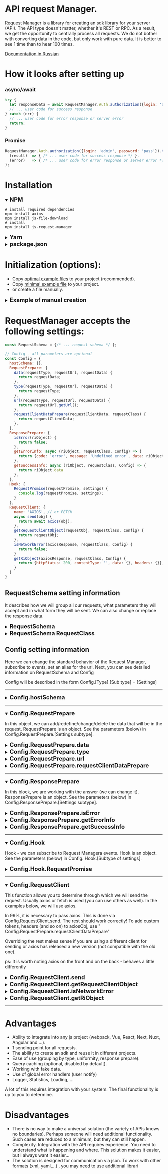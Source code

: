 # API request Manager.

Request Manager is a library for creating an sdk library for your server (API).
The API type doesn't matter, whether it's REST or RPC.
As a result, we get the opportunity to centrally process all requests.
We do not bother with converting data in the code, but only work with pure data.
It is better to see 1 time than to hear 100 times.

[Documentation in Russian](readme.ru.md)

# How it looks after setting up
### async/await
```js
try {
  let responseData = await RequestManager.Auth.authorization({login: 'admin', password: 'pass'})
  // ... user code for success response
} catch (err) {
  // ... user code for error response or server error
  return;
}
```
### Promise
```js
RequestManager.Auth.authorization({login: 'admin', password: 'pass'}).then(
  (result)  => { /* ... user code for success response */ },
  (error)   => { /* ... user code for error response or server error */ }
);
```

# Installation

<details open>
<summary><b style="font-size: 1.3em;">NPM</b></summary>

```shell
# install required dependencies
npm install axios
npm install js-file-download
# install
npm install js-request-manager
```
</details>

<details>
<summary><b style="font-size: 1.3em;">Yarn</b></summary>

```shell
# install required dependencies
yarn add @axios
yarn add @js-file-download
# install
yarn add @js-request-manager
```
</details>

<details>
<summary><b style="font-size: 1.3em;">package.json</b></summary>

```json5
{
  "dependencies": {
    // ..
    "axios": "^0.21.1",
    "js-file-download": "^0.4.12",
    "js-request-manager": "^1.0.0",
    // ..
  }
}
```
</details>


# Initialization (options):
   - Copy [optimal example files](https://github.com/oploshka/js-request-manager/tree/master/example/create/RmOptimalStructureCreate) to your project (recommended).
   - Copy [minimal example file](https://github.com/oploshka/js-request-manager/tree/master/example/create/RmSimpleCreate) to your project.
   - or create a file manually.

<details>
<summary><b style="font-size: 1.3em;">Example of manual creation</b></summary>

> ```js
> import RequestManager from 'js-request-manager/src/RequestManager';
> import RequestClass   from "js-request-manager/src/Class/RequestClass";
> // request sender
> import axios from 'axios';
> 
> const requestSchema = {
>   Auth: {
>     authorization: ({login, password}) => {
>       return new RequestClass({
>         name  : 'authorization',
>         type  : 'POST',
>         url   : 'api://authorize', // https://domain.test/api/authorize
>         params: {
>           get: {},
>           post: {login, password},
>         },
>         responsePrepare: (data) => {
>           return {token: data.jwt};
>         },
>         errorMessage: 'Not correct login or password',
>       });
>     },
>   }
> }
> 
> const Config = {
>   hostSchema: {
>     api: 'https://domain.test/api',
>   },
>   Hook: {
>     RequestPromise (requestPromise, settings) { console.log(requestPromise, settings); }
>   },
>   RequestClient: {
>     async send(obj) { return await axios(obj); }
>   }
> }
> 
> const RmSimpleCreate = RequestManager(requestSchema, Config);
> 
> // optional (recommended use global request manager)
> global.RequestManager = RmSimpleCreate
> 
> export default RmSimpleCreate
> 
> ```
</details>


# RequestManager accepts the following settings:
```js
const RequestSchema = {/* ... request schema */ };

// Config - all parameters are optional
const Config = {
  hostSchema: {},
  RequestPrepare: {
    data(requestType, requestUrl, requestData) {
      return requestData;
    },
    type(requestType, requestUrl, requestData) {
      return requestType;
    },
    url(requestType, requestUrl, requestData) {
      return requestUrl.getUrl();
    },
    requestClientDataPrepare(requestClientData, requestClass) {
      return requestClientData;
    },
  },
  ResponsePrepare: {
    isError(riObject) {
      return false;
    },
    getErrorInfo: async (riObject, requestClass, Config) => {
      return {code: 'error', message: 'Undefined error', data: riObject}
    },
    getSuccessInfo: async (riObject, requestClass, Config) => {
      return riObject.data
    },
  },
  Hook: {
    RequestPromise(requestPromise, settings) {
      console.log(requestPromise, settings);
    }
  },
  RequestClient: {
    name: 'AXIOS', // or FETCH
    async send(obj) {
      return await axios(obj);
    },
    getRequestClientObject(requestObj, requestClass, Config) {
      return requestObj;
    },
    isNetworkError(axiosResponse, requestClass, Config) {
      return false;
    }
    getRiObject(axiosResponse, requestClass, Config) {
      return {httpStatus: 200, contentType: '', data: {}, headers: {}};
    }
  }
}
```


## RequestSchema setting information

It describes how we will group all our requests, what parameters they will accept and in what form they will be sent.
We can also change or replace the response data.

<details>
<summary><b style="font-size: 1.3em">RequestSchema</b></summary>

```js
// schema example
const RequestSchema = {
  Auth: {
    authorization: ({login, password})        => { return new RequestClass({/* ... */}); },
    registration : ({email, login, password}) => { return new RequestClass({/* ... */}); },
  },
  News: {
    getAll : ()           => { return new RequestClass({/* ... */}); },
    getById: ({id})       => { return new RequestClass({/* ... */}); },
    getOldNews: ()        => { return new RequestClass({/* ... */}); },
    getNewNews: ()        => { return new RequestClass({/* ... */}); },
    create:({name, desc}) => { return new RequestClass({/* ... */}); },
    delete:({id})         => { return new RequestClass({/* ... */}); },
  },
  Tags: {
    News: {
      getAll : ()         => { return new RequestClass({/* ... */}); },
    },
    User: {
      getAll : ()         => { return new RequestClass({/* ... */}); },
    },
  },
  getTheme : ()           => { return new RequestClass({/* ... */}); },
};
```
A single request is described by a function that accepts a single object and returns RequestClass

An example of how to call it
```js
RequestManager.Auth.authorization({login: 'admin', password: 'pass'});

RequestManager.News.getAll();
RequestManager.News.getById({id});

RequestManager.Tags.News.getAll();
RequestManager.Tags.User.getAll({}).then(console.log, console.error);

RequestManager.getTheme();
```
</details>

<details>
<summary><b style="font-size: 1.3em;">RequestSchema RequestClass</b></summary>

This is the class that we use to describe all our queries.
```js
import RequestClass   from "js-request-manager/src/Class/RequestClass";

request = new RequestClass({
  name : '',      // String - request name (need for debug or custom prepare)
  type : '',      // String - request type [GET|POST|PUT|DELETE ... or other custom ]
  url  : '',      // String - request url
  params : {
    get : {},     // Send GET params
    post: {},     // Send POST params
  },

  responsePrepare: (response) => { // Function
    return {token: response.jwt};  // change response
  },

  cache : false,        // Create request cache   
  errorMessage: '',     // String or Function
  // For load file
  fileName: 'test.txt', // String or Function
})
```
</details>


## Config setting information

Here we can change the standard behavior of the Request Manager, subscribe to events, set an alias for the url.
Next, you can see detailed information on RequestSchema and Config

Config will be described in the form Config.[Type].[Sub type] = [Settings]

------------------------------------------------------

<details>
<summary><b style="font-size: 1.3em;">Config.hostSchema</b></summary>

Setting an alias for the url.
We do this in order not to write full domain names in all requests.
Example:
```js
const hostSchema = {
   auth   : 'https://auth.domain.test/api',
   apiV1  : 'https://domain.test/api/v1',
   apiV2  : 'https://v2.domain.test/api',
};
```

In the future, you can use abbreviations when describing queries
```js
RequestClass({ url: 'auth://authorize' /* ... */}); // url => https://auth.domain.test/api/authorize
RequestClass({ url: 'apiV1://users'    /* ... */}); // url => https://domain.test/api/v1/users
RequestClass({ url: 'apiV2://news'     /* ... */}); // url => https://v2.domain.test/api/news
```
</details>

------------------------------------------------------

<details open>
<summary><b style="font-size: 1.3em;">Config.RequestPrepare</b></summary>

In this object, we can add/redefine/change/delete the data that will be in the request.
RequestPrepare is an object. See the parameters (below) in Config.RequestPrepare.[Settings subtype].

</details>

<details>
<summary><b style="font-size: 1.3em;">Config.RequestPrepare.data</b></summary>


This function allows you to change/supplement / replace the request data.
This works for all requests!!!
```js
// example Config.RequestPrepare.data
function RequestPrepare_data(requestType, requestUrl, requestData) {
  if(requestType === 'POST-REPLACE') { // add new types of queries if you understand what this is for.
     return { test: "test"} // replace requestData
  }
  
  requestData.time = Date(); // add date in send request
  
  if(requestData.debugInfo) {
    console.log(requestData.debugInfo) // view debug info
    delete requestData.debugInfo;     // delete data (debugInfo) from the request
  }
   
  if(requestData.arrayInfo) {
    requestData.arrayInfo = JSON.stringify(requestData.arrayInfo) // replace/conver data
  }
  
  return requestData;
}
```
</details>

<details>
<summary><b style="font-size: 1.3em;">Config.RequestPrepare.type</b></summary>

This function allows you to change / replace the request type.
This works for all requests!!!
```js
// example Config.RequestPrepare.type
function RequestPrepare_type(requestType, requestUrl, requestData) {
  if(requestType === 'POST-REPLACE') { // add new types of queries if you understand what this is for.
    return 'POST' // replace requestType
  }

  const allowedRequestType = {
    'GET': true,
    'POST': true,
  }
  if(!allowedRequestType[requestType]) {
    console.warn('Not correct request type', requestType)
    return 'GET'; // replace
  }
  
  return requestType; // return original request type
}
```
</details>

<details>
<summary><b style="font-size: 1.3em;">Config.RequestPrepare.url</b></summary>

This function allows you to change/replace the request url.
This works for all requests!!!
```js
// example Config.RequestPrepare.url
function RequestPrepare_url(requestType, requestUrl, requestData) {
  
  if(requestType === 'POST-REPLACE') {
    return 'https://test.domain.com/test-url' // replace url
  }
  
   return requestUrl.getUrl(); // warning requestUrl - is RequestLinkClass
}
```
</details>

<details>
<summary><b style="font-size: 1.3em;">Config.RequestPrepare.requestClientDataPrepare</b></summary>

This function allows you to change the object passed to axios or fetch.
Add headers, settings, etc.

```js
function RequestPrepare_requestClientDataPrepare(requestClientData, requestClass) {
  let token = localStorage.getItem('user-token');
  if (token) {
    // add axios header
    requestClientData.headers['Authorization'] = `Token ${token}`;
  }
  return requestClientData;
},
```

ps: this is a general callback
</details>

------------------------------------------------------

<details open>
<summary><b style="font-size: 1.3em;">Config.ResponsePrepare</b></summary>

In this block, we are working with the answer (we can change it).
ResponsePrepare is an object.
See the parameters (below) in Config.ResponsePrepare.[Settings subtype].
</details>

<details>
<summary><b style="font-size: 1.3em;">Config.ResponsePrepare.isError</b></summary>

Here we check whether the answer is an error
```js
function ResponsePrepare_isError(responseData){
  if( !(200 <= riObject.httpStatus && riObject.httpStatus < 300) ) {
    return true;
  }
  if(!riObject.data.success) {
    return true;
  }
  return false;
};
```
</details>

<details>
<summary><b style="font-size: 1.3em;">Config.ResponsePrepare.getErrorInfo</b></summary>

If ResponsePrepare_isError is true, then we are trying to get information about the error.
We give this information in the form of an object.
```js
async function ResponsePrepare_getErrorInfo(riObject, requestClass, Config) => {
  return {
    code: 'error',
    message: riObject.data.error || 'Unknown error',
    data: riObject.data,
  };
};
```
</details>

<details>
<summary><b style="font-size: 1.3em;">Config.ResponsePrepare.getSuccessInfo</b></summary>

If ResponsePrepare_isError is false, then we get clean data from the response.
Let's look at the example of the answer:

```json5
{ "success": true, "result": { "a": 1, "b": 2} } 
```
In this case, we want to get - {"a": 1, "b": 2}. To do this, use the following code:

```js
async function ResponsePrepare_getSuccessInfo(riObject, requestClass, Config) => {
  return riObject.data.result;
};
```

</details>

------------------------------------------------------

<details open>
<summary><b style="font-size: 1.3em;">Config.Hook</b></summary>

Hook - we can subscribe to Request Managera events.
Hook is an object.
See the parameters (below) in Config. Hook.[Subtype of settings].
</details>

<details>
<summary><b style="font-size: 1.3em;">Config.Hook.RequestPromise</b></summary>

This event is called after the request is sent.
It is applicable for loading, maintaining statistics, logging, and displaying error messages
```js
function Hook_RequestPromise(requestPromise, settings){
  requestPromise.then(
    (result) => {},
    (error) => {
      alert(settings.errorMessage) // alert error
    });
};
```
</details>

------------------------------------------------------

<details open>
<summary><b style="font-size: 1.3em;">Config.RequestClient</b></summary>

This function allows you to determine through which we will send the request.
Usually axios or fetch is used (you can use others as well).
In the examples below, we will use axios.

In 99%, it is necessary to pass axios. This is done via Config.RequestClient.send.
The rest should work correctly!
To add custom tokens, headers (and so on) to axiosObj, use " Config.RequestPrepare.requestClientDataPrepare"

Overriding the rest makes sense if you are using a different client for sending
or axios has released a new version (not compatible with the old one).

ps: It is worth noting axios on the front and on the back - behaves a little differently

</details>

<details>
<summary><b style="font-size: 1.3em;">Config.RequestClient.send</b></summary>

Here we say that the sending will be via "axios".
```js
import axios from 'axios';

async function RequestClient_send(obj) {
  return await axios(obj);
},
```
</details>

<details>
<summary><b style="font-size: 1.3em;">Config.RequestClient.getRequestClientObject</b></summary>

This setting works correctly in most cases.
There is no need to redefine it without an urgent need!
To add custom tokens, headers (and so on) to axiosObj, use " Config.RequestPrepare.requestClientDataPrepare"
Here we convert the data from the RequestManagera request object to an axios object. We only convert it!
```js
function getRequestClientObject(requestObj, requestClass, Config) {
  const axiosObj = {
    method  : requestObj.type,
    url     : requestObj.url,
    headers : {}
  };
  // axiosObj.responseType = 'application/json';

  if(requestClass.getFileName()){
    axiosObj.responseType = 'blob';
  }

  if(!isEmpty(requestObj.data.get)){
    axiosObj.params  = requestObj.data.get;
  }

  if(!isEmpty(requestObj.data.post)){
    axiosObj.data    = requestObj.data.post;
  }

  if(requestObj.data.post instanceof FormData){
    axiosObj.data    = requestObj.data.post;
    axiosObj.headers['Content-Type'] = 'multipart/form-data';
  }

  return axiosObj;
},
```
</details>

<details>
<summary><b style="font-size: 1.3em;">Config.RequestClient.isNetworkError</b></summary>

In js, network errors can't get much information.
If network errors occur, we handle them separately.
If this is a network error , we will return a message with the error text.

This setting works correctly in most cases.
There is no need to redefine it without an urgent need!
```js
function isNetworkError(axiosResponse, requestClass, Config) {
  if(/* axiosResponse.isAxiosError && */ !axiosResponse.response) {
    return axiosResponse.message ? axiosResponse.message : 'Unknown network error';
  }
},
```
</details>

<details>
<summary><b style="font-size: 1.3em;">Config.RequestClient.getRiObject</b></summary>

We pull the information from the response to riObject (internal type of Request Manager).

This setting works correctly in most cases.
There is no need to redefine it without an urgent need!
```js
function getRiObject(axiosResponse, requestClass, Config) {

  const ri = {
    httpStatus  : -1,
    contentType : '',
    data        : {},
    headers     : {}
  }
  const clearContentType = (contentType) => {
    return contentType ? contentType.split(';')[0] : '';
  }

  // get status
  if(axiosResponse.status) {
    ri.httpStatus = axiosResponse.status;
  } else if(axiosResponse.request &&  axiosResponse.request.status) {
    ri.httpStatus = axiosResponse.request.status;
  }

  // get headers
  if(axiosResponse.headers) {
    ri.headers = axiosResponse.headers;
  }

  // get contentType
  if( ri.headers['content-type']) {
    ri.contentType = clearContentType( axiosResponse.headers['content-type'] );
  }

  // get data
  if(axiosResponse.data){
    ri.data = axiosResponse.data;

    if(ri.data instanceof Blob){
      ri.contentType = clearContentType( ri.data.type );
    }
  }

  return ri;
},
```

</details>

------------------------------------------------------


# Advantages

- Ability to integrate into any js project (webpack, Vue, React, Next, Nuxt, Angular and ...).
- 1 sending point for all requests.
- The ability to create an sdk and reuse it in different projects.
- Ease of use (grouping by type, uniformity, response prepare).
- Query caching (optional, disabled by default).
- Working with fake data.
- Use of global error handlers (user notify)
- Logger, Statistics, Loading, ...

A lot of this requires integration with your system.
The final functionality is up to you to determine.


# Disadvantages

- There is no way to make a universal solution (the variety of APIs knows no boundaries).
  Perhaps someone will need additional functionality.
  Such cases are reduced to a minimum, but they can still happen.
- Complexity. Integration with the API requires experience. You need to understand what is happening and where.
  This solution makes it easier, but I always want it easier...
- The solution is designed for communication via json.
  To work with other formats (xml, yaml,...)
  , you may need to use additional librari
